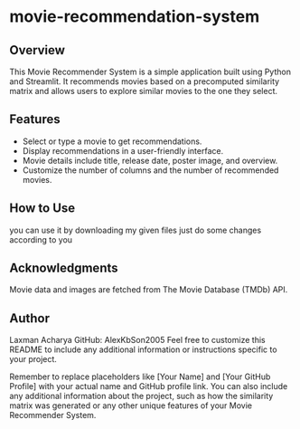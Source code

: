 
# movie-recommendation-system


## Overview

This Movie Recommender System is a simple application built using Python and Streamlit. It recommends movies based on a precomputed similarity matrix and allows users to explore similar movies to the one they select.

## Features

- Select or type a movie to get recommendations.
- Display recommendations in a user-friendly interface.
- Movie details include title, release date, poster image, and overview.
- Customize the number of columns and the number of recommended movies.

## How to Use

you can use it by downloading my given files just do some changes according to you

## Acknowledgments
Movie data and images are fetched from The Movie Database (TMDb) API.
## Author
Laxman Acharya
GitHub: AlexKbSon2005
Feel free to customize this README to include any additional information or instructions specific to your project.

Remember to replace placeholders like [Your Name] and [Your GitHub Profile] with your actual name and GitHub profile link. You can also include any additional information about the project, such as how the similarity matrix was generated or any other unique features of your Movie Recommender System.
